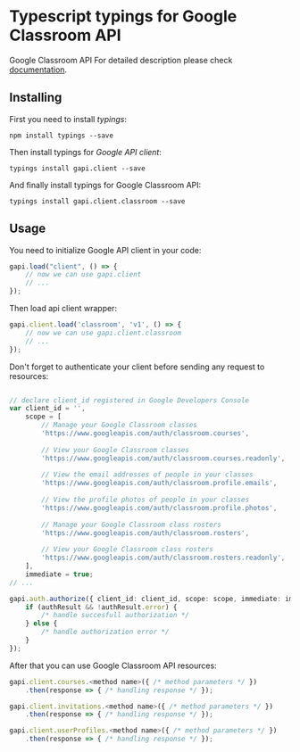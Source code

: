 # Typescript typings for Google Classroom API
Google Classroom API
For detailed description please check [documentation](https://developers.google.com/classroom/).

## Installing

First you need to install *typings*:
```
npm install typings --save 
```

Then install typings for *Google API client*:
```
typings install gapi.client --save 
```

And finally install typings for Google Classroom API:
```
typings install gapi.client.classroom --save 
```

## Usage

You need to initialize Google API client in your code:
```typescript
gapi.load("client", () => { 
    // now we can use gapi.client
    // ... 
});
```

Then load api client wrapper:
```typescript
gapi.client.load('classroom', 'v1', () => {
    // now we can use gapi.client.classroom
    // ... 
});
```

Don't forget to authenticate your client before sending any request to resources:
```typescript

// declare client_id registered in Google Developers Console
var client_id = '',
    scope = [     
        // Manage your Google Classroom classes
        'https://www.googleapis.com/auth/classroom.courses',
    
        // View your Google Classroom classes
        'https://www.googleapis.com/auth/classroom.courses.readonly',
    
        // View the email addresses of people in your classes
        'https://www.googleapis.com/auth/classroom.profile.emails',
    
        // View the profile photos of people in your classes
        'https://www.googleapis.com/auth/classroom.profile.photos',
    
        // Manage your Google Classroom class rosters
        'https://www.googleapis.com/auth/classroom.rosters',
    
        // View your Google Classroom class rosters
        'https://www.googleapis.com/auth/classroom.rosters.readonly',
    ],
    immediate = true;
// ...

gapi.auth.authorize({ client_id: client_id, scope: scope, immediate: immediate }, authResult => {
    if (authResult && !authResult.error) {
        /* handle succesfull authorization */
    } else {
        /* handle authorization error */
    }
});            
```

After that you can use Google Classroom API resources:

```typescript
gapi.client.courses.<method name>({ /* method parameters */ })
    .then(response => { /* handling response */ });

gapi.client.invitations.<method name>({ /* method parameters */ })
    .then(response => { /* handling response */ });

gapi.client.userProfiles.<method name>({ /* method parameters */ })
    .then(response => { /* handling response */ });
```